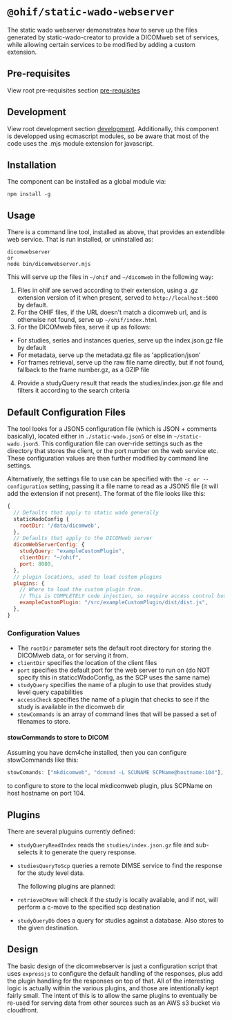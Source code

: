 # `@ohif/static-wado-webserver`

The static wado webserver demonstrates how to serve up the files generated by static-wado-creator to provide a DICOMweb set of services, while allowing certain services to be modified by adding a custom extension.


## Pre-requisites
View root pre-requisites section [pre-requisites](../../README.md#pre-requisites)

## Development
View root development section [development](../../README.md#development).  Additionally, this component
is developped using ecmascript modules, so be aware that most of the code uses the .mjs module extension for javascript.

## Installation
The component can be installed as a global module via:
```shell
npm install -g
```


## Usage
There is a command line tool, installed as above, that provides an extendible web service.  That is run installed, or uninstalled as:
```shell
dicomwebserver
or
node bin/dicomwebserver.mjs
```

This will serve up the files in `~/ohif` and `~/dicomweb` in the following way:
1. Files in ohif are served according to their extension, using a .gz extension version of it when present, served to `http://localhost:5000` by default.
2. For the OHIF files, if the URL doesn't match a dicomweb url, and is otherwise not found, serve up `~/ohif/index.html`
3. For the DICOMweb files, serve it up as follows:
  * For studies, series and instances queries, serve up the index.json.gz file by default
  * For metadata, serve up the metadata.gz file as 'application/json'
  * For frames retrieval, serve up the raw file name directly, but if not found, fallback to the frame number.gz, as a GZIP file
4. Provide a studyQuery result that reads the studies/index.json.gz file and filters it according to the search criteria

## Default Configuration Files
The tool looks for a JSON5 configuration file (which is JSON + comments basically), located either in  `./static-wado.json5` or else in `~/static-wado.json5`.   This configuration file can over-ride settings such as the directory that stores the client, or the port number on the web service etc.  These configuration values are then further modified by command line settings.

Alternatively, the settings file to use can be specified with the `-c or --configuration` setting, passing it a file name to read as a JSON5 file (it will add the extension if not present).  The format of the file looks like this:
```js
{
  // Defaults that apply to static wado generally
  staticWadoConfig {
    rootDir: '/data/dicomweb',
  },
  // Defaults that apply to the DICOMweb server
  dicomWebServerConfig: {
    studyQuery: "exampleCustomPlugin",
    clientDir: "~/ohif",
    port: 8080,
  },
  // plugin locations, used to load custom plugins
  plugins: {
    // Where to load the custom plugin from.
    // This is COMPLETELY code injection, so require access control both to the static-wado.json5 file and the specified file
    exampleCustomPlugin: "/src/exampleCustomPlugin/dist/dist.js",
  },
}
```

### Configuration Values
* The `rootDir` parameter sets the default root directory for storing the DICOMweb data, or for serving it from.
* `clientDir` specifies the location of the client files
* `port` specifies the default port for the web server to run on (do NOT specify this in staticcWadoConfig, as the SCP uses the same name)
* `studyQuery` specifies the name of a plugin to use that provides study level query capabilities
* `accessCheck` specifies the name of a plugin that checks to see if the study is available in the dicomweb dir
* `stowCommands` is an array of command lines that will be passed a set of filenames to store.  

#### stowCommands to store to DICOM
Assuming you have dcm4che installed, then you can configure stowCommands like this:
```js
stowComands: ["mkdicomweb", "dcmsnd -L SCUNAME SCPName@hostname:104"],
```
to configure to store to the local mkdicomweb plugin, plus SCPName on host hostname on port 104.

## Plugins
There are several pluguins currently defined:

* `studyQueryReadIndex` reads the `studies/index.json.gz` file and sub-selects it to generate the query response.
* `studiesQueryToScp` queries a remote DIMSE service to find the response for the study level data.

  The following plugins are planned:
* `retrieveCMove` will check if the study is locally available, and if not, will perform a c-move to the specified scp destination
* `studyQueryDb` does a query for studies against a database.  Also stores to the given destination.

## Design
The basic design of the dicomwebserver is just a configuration script that uses `expressjs` to configure the default handling of the responses, plus add the plugin handling for the responses on top of that.  All of the interesting logic is actually within the various plugins, and those are intentionally kept fairly small.  The intent of this is to allow the same plugins to eventually be re-used for serving data from other sources such as an AWS s3 bucket via cloudfront.

